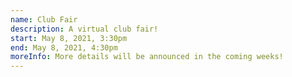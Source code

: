 ```yaml
---
name: Club Fair
description: A virtual club fair!
start: May 8, 2021, 3:30pm
end: May 8, 2021, 4:30pm
moreInfo: More details will be announced in the coming weeks!
---
```

